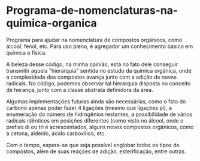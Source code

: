# Programa-de-nomenclaturas-na-quimica-organica
Programa para ajudar na nomenclatura de compostos orgânicos, como álcool, fenol, etc. Para uso pleno, é agregador um conhecimento básico em química e física.

A beleza desse código, na minha opinião, está no fato dele conseguir transmitir aquela "hierarquia" sentida no estudo da química orgânica, onde a complexidade dos
compostos avança junto com a adição de novos radicais. No código, podemos observar tal hierarquia disposta no conceito de herança, junto com a classe abstrata
definidora da área.

Algumas implementações futuras ainda são necessárias, como o fato do carbono apenas poder fazer 4 ligações (mesmo que ligações pi), a enumeração do número de hidrogênios restantes, a possibilidade de vários radicais idênticos em posições diferentes (como visto no álcool, onde o prefixo di ou tri é acrescentados, alguns novos compostos
orgânicos, como a cetona, aldeído, ácido carboxílico, etc.

Com o tempo, espera-se que seja possível englobar todos os tipos de compostos, além de suas reações de adição, esterificação, entre outras.
